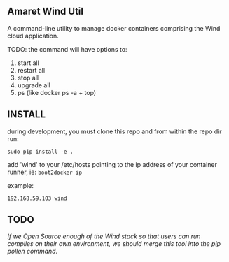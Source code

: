 Amaret Wind Util
--------

A command-line utility to manage docker containers comprising the Wind cloud application.

TODO: the command will have options to:

1. start all
2. restart all
3. stop all
4. upgrade all
5. ps (like docker ps -a + top)

## INSTALL

during development, you must clone this repo and from within the repo dir run:

`sudo pip install -e .`

add 'wind' to your /etc/hosts pointing to the ip address of your container
runner, ie: `boot2docker ip`

example:

`192.168.59.103 wind`

## TODO

_If we Open Source enough of the Wind stack so that users can run compiles
on their own environment, we should merge this tool into the pip pollen
command._


